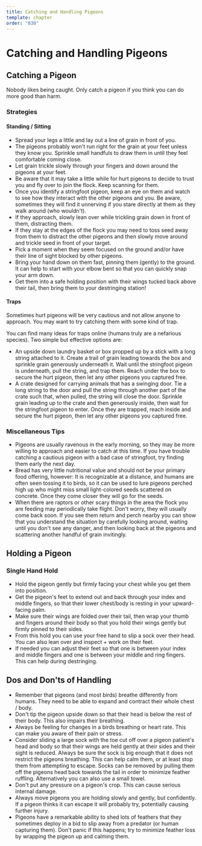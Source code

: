 ```yaml
---
title: Catching and Handling Pigeons
template: chapter
order: "030"
---
```


# Catching and Handling Pigeons

## Catching a Pigeon

Nobody likes being caught. Only catch a pigeon if you think you can do more good than harm.

### Strategies

#### Standing / Sitting

- Spread your legs a little and lay out a line of grain in front of you.
- The pigeons probably won't run right for the grain at your feet unless they know you. Sprinkle small handfuls to draw them in until they feel comfortable coming close.
- Let grain trickle slowly through your fingers and down around the pigeons at your feet.
- Be aware that it may take a little while for hurt pigeons to decide to trust you and fly over to join the flock. Keep scanning for them.
- Once you identify a stringfoot pigeon, keep an eye on them and watch to see how they interact with the other pigeons and you. Be aware, sometimes they will find it unnerving if you stare directly at them as they walk around (who wouldn't).
- If they approach, slowly lean over while trickling grain down in front of them, distracting them.
- If they stay at the edges of the flock you may need to toss seed away from them to distract the other pigeons and then slowly move around and trickle seed in front of your target.
- Pick a moment when they seem focused on the ground and/or have their line of sight blocked by other pigeons.
- Bring your hand down on them fast, pinning them (gently) to the ground. It can help to start with your elbow bent so that you can quickly snap your arm down.
- Get them into a safe holding position with their wings tucked back above their tail, then bring them to your destringing station!

#### Traps
Sometimes hurt pigeons will be very cautious and not allow anyone to approach. You may want to try catching them with some kind of trap.

You can find many ideas for traps online (humans truly are a nefarious species). Two simple but effective options are:

- An upside down laundry basket or box propped up by a stick with a long string attached to it. Create a trail of grain leading towards the box and sprinkle grain generously underneath it. Wait until the stringfoot pigeon is underneath, pull the string, and trap them. Reach under the box to secure the hurt pigeon, then let any other pigeons you captured free.
- A crate designed for carrying animals that has a swinging door. Tie a long string to the door and pull the string through another part of the crate such that, when pulled, the string will close the door. Sprinkle grain leading up to the crate and then generously inside, then wait for the stringfoot pigeon to enter. Once they are trapped, reach inside and secure the hurt pigeon, then let any other pigeons you captured free.

### Miscellaneous Tips

- Pigeons are usually ravenous in the early morning, so they may be more willing to approach and easier to catch at this time. If you have trouble catching a cautious pigeon with a bad case of stringfoot, try finding them early the next day.
- Bread has very little nutritional value and should not be your primary food offering, however: It is recognizable at a distance, and humans are often seen tossing it to birds, so it can be used to lure pigeons perched high up who might miss small light-colored seeds scattered on concrete. Once they come closer they will go for the seeds.
- When there are raptors or other scary things in the area the flock you are feeding may periodically take flight. Don't worry, they will usually come back soon. If you see them return and perch nearby you can show that you understand the situation by carefully looking around, waiting until you don't see any danger, and then looking back at the pigeons and scattering another handful of grain invitingly.


## Holding a Pigeon

### Single Hand Hold
- Hold the pigeon gently but firmly facing your chest while you get them into position.
- Get the pigeon's feet to extend out and back through your index and middle fingers, so that their lower chest/body is resting in your upward-facing palm.
- Make sure their wings are folded over their tail, then wrap your thumb and fingers around their body so that you hold their wings gently but firmly pinned to their sides.
- From this hold you can use your free hand to slip a sock over their head. You can also lean over and inspect + work on their feet.
- If needed you can adjust their feet so that one is between your index and middle fingers and one is between your middle and ring fingers. This can help during destringing.

## Dos and Don'ts of Handling

- Remember that pigeons (and most birds) breathe differently from humans. They need to be able to expand and contract their whole chest / body.
- Don't tip the pigeon upside down so that their head is below the rest of their body. This also impairs their breathing.
- Always be feeling for changes in a birds breathing or heart rate. This can make you aware of their pain or stress.
- Consider sliding a large sock with the toe cut off over a pigeon patient's head and body so that their wings are held gently at their sides and their sight is reduced. Always be sure the sock is big enough that it does not restrict the pigeons breathing. This can help calm them, or at least stop them from attempting to escape. Socks can be removed by pulling them off the pigeons head back towards the tail in order to minimize feather ruffling. Alternatively you can also use a small towel.
- Don't put any pressure on a pigeon's crop. This can cause serious internal damage.
- Always move pigeons you are holding slowly and gently, but confidently. If a pigeon thinks it can escape it will probably try, potentially causing further injury.
- Pigeons have a remarkable ability to shed lots of feathers that they sometimes deploy in a bid to slip away from a predator (or human capturing them). Don't panic if this happens; try to minimize feather loss by wrapping the pigeon up and calming them.